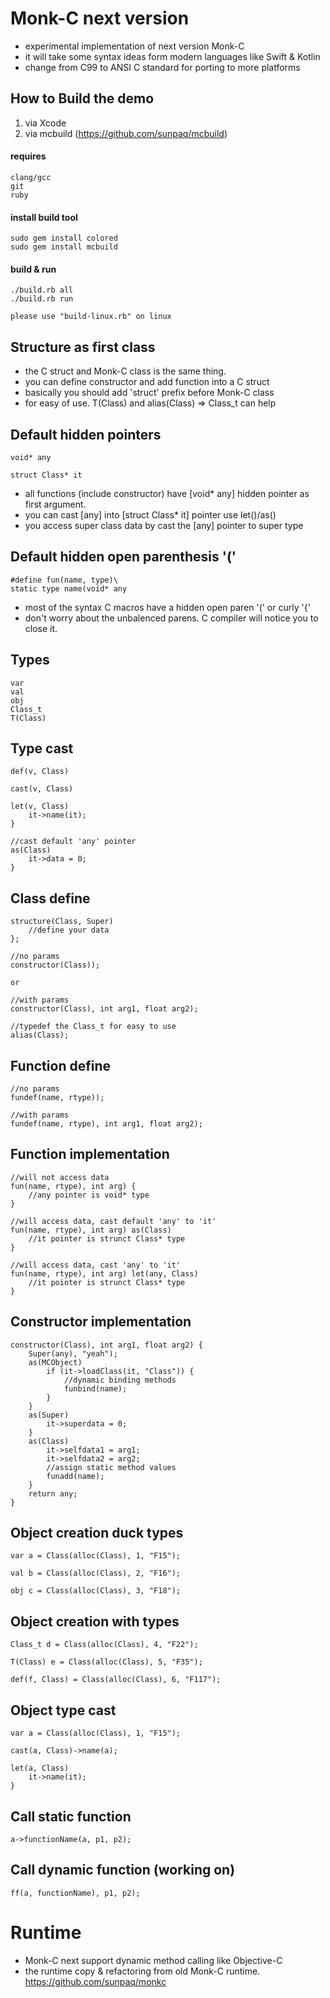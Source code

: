 # Monk-C next version

- experimental implementation of next version Monk-C
- it will take some syntax ideas form modern languages like Swift & Kotlin
- change from C99 to ANSI C standard for porting to more platforms

## How to Build the demo

1. via Xcode
2. via mcbuild (https://github.com/sunpaq/mcbuild)

#### requires

	clang/gcc
	git
	ruby

#### install build tool

	sudo gem install colored
	sudo gem install mcbuild

#### build & run

	./build.rb all
	./build.rb run
	
	please use "build-linux.rb" on linux

## Structure as first class

- the C struct and Monk-C class is the same thing.
- you can define constructor and add function into a C struct
- basically you should add 'struct' prefix before Monk-C class
- for easy of use. T(Class) and alias(Class) => Class_t can help

## Default hidden pointers

    void* any

    struct Class* it

- all functions (include constructor) have [void* any] hidden pointer as first argument.
- you can cast [any] into [struct Class* it] pointer use let()/as()
- you access super class data by cast the [any] pointer to super type

## Default hidden open parenthesis '(' 

    #define fun(name, type)\
    static type name(void* any

- most of the syntax C macros have a hidden open paren '(' or curly '{'
- don't worry about the unbalenced parens. C compiler will notice you to close it.

## Types

    var
    val
    obj
    Class_t
    T(Class)

## Type cast

    def(v, Class)

    cast(v, Class)

    let(v, Class)
        it->name(it);
    }

    //cast default 'any' pointer
    as(Class)
        it->data = 0;
    }

## Class define

    structure(Class, Super)
        //define your data
    };

    //no params
    constructor(Class));

    or

    //with params
    constructor(Class), int arg1, float arg2);

    //typedef the Class_t for easy to use
    alias(Class);

## Function define

    //no params
    fundef(name, rtype));

    //with params
    fundef(name, rtype), int arg1, float arg2);

## Function implementation

    //will not access data
    fun(name, rtype), int arg) {
        //any pointer is void* type
    }

    //will access data, cast default 'any' to 'it'
    fun(name, rtype), int arg) as(Class)
        //it pointer is strunct Class* type
    }

    //will access data, cast 'any' to 'it'
    fun(name, rtype), int arg) let(any, Class)
        //it pointer is strunct Class* type
    }

## Constructor implementation

    constructor(Class), int arg1, float arg2) {
        Super(any), "yeah");
        as(MCObject)
            if (it->loadClass(it, "Class")) {
                //dynamic binding methods
                funbind(name);
            }
        }
        as(Super)
            it->superdata = 0;
        }
        as(Class)
            it->selfdata1 = arg1;
            it->selfdata2 = arg2;
            //assign static method values
            funadd(name);
        }
        return any;
    }

## Object creation duck types

    var a = Class(alloc(Class), 1, "F15");

    val b = Class(alloc(Class), 2, "F16");

    obj c = Class(alloc(Class), 3, "F18");

## Object creation with types

    Class_t d = Class(alloc(Class), 4, "F22");

    T(Class) e = Class(alloc(Class), 5, "F35");

    def(f, Class) = Class(alloc(Class), 6, "F117");

## Object type cast

    var a = Class(alloc(Class), 1, "F15");

    cast(a, Class)->name(a);

    let(a, Class)
        it->name(it);
    }

## Call static function

    a->functionName(a, p1, p2);

## Call dynamic function (working on)

    ff(a, functionName), p1, p2);

# Runtime

- Monk-C next support dynamic method calling like Objective-C
- the runtime copy & refactoring from old Monk-C runtime.
https://github.com/sunpaq/monkc